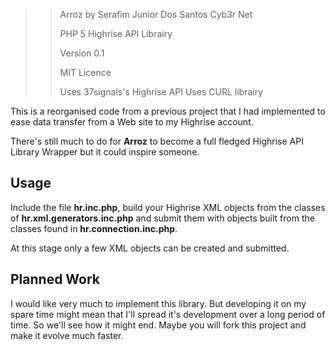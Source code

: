 >> Arroz by Serafim Junior Dos Santos Cyb3r Net
>>
>> PHP 5 Highrise API Librairy
>>
>> Version 0.1
>>
>> MIT Licence
>>
>> Uses 37signals's Highrise API
>> Uses CURL librairy

This is a reorganised code from a previous project that I had implemented to ease data transfer from a Web site to my Highrise account.

There's still much to do for **Arroz** to become a full fledged Highrise API Library Wrapper but it could inspire someone.

## Usage

Include the file **hr.inc.php**, build your Highrise XML objects from the classes of **hr.xml.generators.inc.php** and submit them with objects built from the classes found in **hr.connection.inc.php**.

At this stage only a few XML objects can be created and submitted.

## Planned Work

I would like very much to implement this library. But developing it on my spare time might mean that I'll spread it's development over a long period of time. So we'll see how it might end. Maybe you will fork this project and make it evolve much faster.

